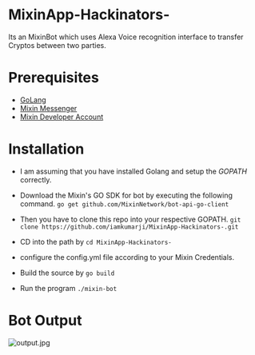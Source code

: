 # MixinApp-Hackinators-
Its an MixinBot which uses Alexa Voice recognition interface to transfer Cryptos between two parties.

# Prerequisites
- [GoLang](https://golang.org/)
- [Mixin Messenger](https://mixin.one/messenger)
- [Mixin Developer Account](https://developers.mixin.one/)

# Installation

- I am assuming that you have installed Golang and setup the *GOPATH* correctly.
- Download the Mixin's GO SDK for bot by executing the following command.
```go get github.com/MixinNetwork/bot-api-go-client```

- Then you have to clone this repo into your respective GOPATH.
```git clone https://github.com/iamkumarji/MixinApp-Hackinators-.git```

- CD into the path by ```cd MixinApp-Hackinators-```

- configure the config.yml file according to your Mixin Credentials.

- Build the source by ```go build```

- Run the program ```./mixin-bot```

# Bot Output
<img src="img/output.jpg" alt="output.jpg">